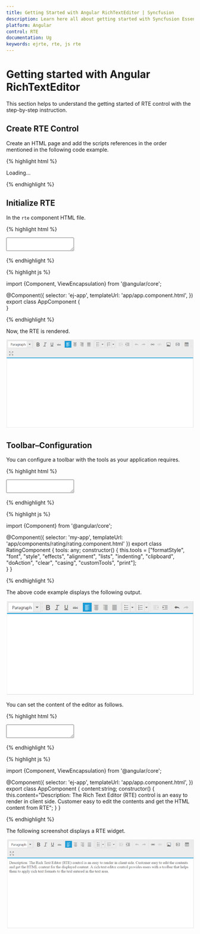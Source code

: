 ```yaml
---
title: Getting Started with Angular RichTextEditor | Syncfusion
description: Learn here all about getting started with Syncfusion Essentia Angular RichTextEditor control, it's elements and more details.
platform: Angular
control: RTE
documentation: Ug
keywords: ejrte, rte, js rte
---
```


# Getting started with Angular RichTextEditor

This section helps to understand the getting started of RTE control with the step-by-step instruction.

## Create RTE Control

Create an HTML page and add the scripts references in the order mentioned in the following code example.

{% highlight html %}

<!DOCTYPE html>
<html>
   <head> 
    <link href="//cdn.syncfusion.com/{{ site.releaseversion }}/js/web/flat-azure/ej.web.all.min.css" rel="stylesheet" />
    <script src="node_modules/core-js/client/shim.min.js"></script>
    <script src="node_modules/zone.js/dist/zone.js"></script>
    <script src="node_modules/reflect-metadata/Reflect.js"></script>
    <script src="node_modules/systemjs/dist/system.src.js"></script>
    <script src="https://code.jquery.com/jquery-3.0.0.min.js"></script> 
    <script src="http://cdn.syncfusion.com/{{ site.releaseversion }}/js/web/ej.web.all.min.js" type="text/javascript"></script>
    <script src ="http://cdn.syncfusion.com/{{ site.releaseversion }}/js/common/ej.angular2.min.js"></script>
    <script src="systemjs.config.js"></script>
  </head>
  <body>
   <ej-app>Loading...</ej-app>
  </body>
</html>

{% endhighlight %}

## Initialize RTE

In the `rte` component HTML file.

{% highlight html %}

<textarea ej-rte width="600px" height="300px"></textarea>

{% endhighlight %} 
 
{% highlight js %}

import {Component, ViewEncapsulation} from '@angular/core';

@Component({
  selector: 'ej-app',
  templateUrl: 'app/app.component.html',
})
export class AppComponent {  
}

{% endhighlight %}

Now, the RTE is rendered.

![Angular RTE.](Getting-Started_images/angular-rich-text-editor-getting-started.png)

## Toolbar–Configuration

You can configure a toolbar with the tools as your application requires.

{% highlight html %}
 
 <textarea ej-rte width="600px" height="300px" [(toolsList)]="tools"></textarea>

{% endhighlight %}

{% highlight js %}

import {Component} from '@angular/core';

@Component({
  selector: 'my-app',
  templateUrl: 'app/components/rating/rating.component.html'
})
export class RatingComponent {
    tools: any; 
    constructor() {
        this.tools = ["formatStyle", "font", "style", "effects", "alignment", "lists", "indenting", "clipboard", "doAction", "clear", "casing", "customTools", "print"];  
    }
}

{% endhighlight %}

The above code example displays the following output.

![Angular RichTextEditor tools.](Getting-Started_images/angular-rich-text-editor-tool.png)

You can set the content of the editor as follows.

{% highlight html %} 

 <textarea ej-rte width="600px" height="300px" [(value)]="content"></textarea>

{% endhighlight %}

{% highlight js %}

import {Component, ViewEncapsulation} from '@angular/core';

@Component({
  selector: 'ej-app',
  templateUrl: 'app/app.component.html',
})
export class AppComponent {
	content:string;
	  constructor() {
		  this.content="Description: The Rich Text Editor (RTE) control is an easy to render in client side. Customer easy to edit the contents and get the HTML content from RTE";
	  }
}

{% endhighlight %}

The following screenshot displays a RTE widget.

![Angular RichTextEditor value.](Getting-Started_images/angular-rich-text-editor-value.png)